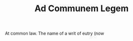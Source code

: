 ---
title: Ad Communem Legem
letter: A
permalink: "/definitions/ad-communem-legem.html"
body: At common law. The name of a writ of eutry (now
published_at: '2018-07-07'
source: Black's Law Dictionary
layout: post
---